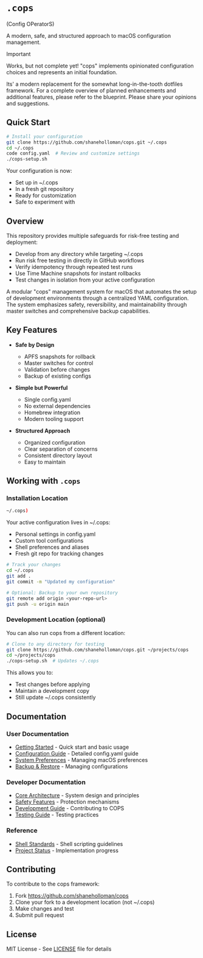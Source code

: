 # `.cops`

(Config OPeratorS)

A modern, safe, and structured approach to macOS configuration management.

> [!IMPORTANT]
> Works, but not complete yet!
>"cops" implements opinionated configuration choices and represents an initial foundation.
>
>Its' a modern replacement for the somewhat long-in-the-tooth dotfiles framework. For a complete overview of planned enhancements and additional features, please refer to the blueprint. Please share your opinions and suggestions.

## Quick Start

```bash
# Install your configuration
git clone https://github.com/shaneholloman/cops.git ~/.cops
cd ~/.cops
code config.yaml  # Review and customize settings
./cops-setup.sh
```

Your configuration is now:

- Set up in ~/.cops
- In a fresh git repository
- Ready for customization
- Safe to experiment with

## Overview

This repository provides multiple safeguards for risk-free testing and deployment:

  - Develop from any directory while targeting ~/.cops
  - Run risk free testing in directly in GitHub workflows
  - Verify idempotency through repeated test runs
  - Use Time Machine snapshots for instant rollbacks
  - Test changes in isolation from your active configuration

A modular "cops" management system for macOS that automates the setup of development environments through a centralized YAML configuration. The system emphasizes safety, reversibility, and maintainability through master switches and comprehensive backup capabilities.

## Key Features

- **Safe by Design**
  - APFS snapshots for rollback
  - Master switches for control
  - Validation before changes
  - Backup of existing configs

- **Simple but Powerful**
  - Single config.yaml
  - No external dependencies
  - Homebrew integration
  - Modern tooling support

- **Structured Approach**
  - Organized configuration
  - Clear separation of concerns
  - Consistent directory layout
  - Easy to maintain

## Working with `.cops`

### Installation Location

```sh
~/.cops)
```

Your active configuration lives in ~/.cops:

- Personal settings in config.yaml
- Custom tool configurations
- Shell preferences and aliases
- Fresh git repo for tracking changes

```bash
# Track your changes
cd ~/.cops
git add .
git commit -m "Updated my configuration"

# Optional: Backup to your own repository
git remote add origin <your-repo-url>
git push -u origin main
```

### Development Location (optional)

You can also run cops from a different location:

```bash
# Clone to any directory for testing
git clone https://github.com/shaneholloman/cops.git ~/projects/cops
cd ~/projects/cops
./cops-setup.sh  # Updates ~/.cops
```

This allows you to:

- Test changes before applying
- Maintain a development copy
- Still update ~/.cops consistently

## Documentation

### User Documentation

- [Getting Started](./docs/user/getting-started.md) - Quick start and basic usage
- [Configuration Guide](./docs/user/configuration.md) - Detailed config.yaml guide
- [System Preferences](./docs/user/preferences.md) - Managing macOS preferences
- [Backup & Restore](./docs/user/backup-restore.md) - Managing configurations

### Developer Documentation

- [Core Architecture](./docs/dev/architecture/core-concepts.md) - System design and principles
- [Safety Features](./docs/dev/architecture/safety-features.md) - Protection mechanisms
- [Development Guide](./docs/dev/development.md) - Contributing to COPS
- [Testing Guide](./docs/dev/guides/testing.md) - Testing practices

### Reference

- [Shell Standards](./docs/reference/shell-standards.md) - Shell scripting guidelines
- [Project Status](./docs/reference/project-status.md) - Implementation progress

## Contributing

To contribute to the cops framework:

1. Fork <https://github.com/shaneholloman/cops>
2. Clone your fork to a development location (not ~/.cops)
3. Make changes and test
4. Submit pull request

## License

MIT License - See [LICENSE](./LICENSE) file for details
